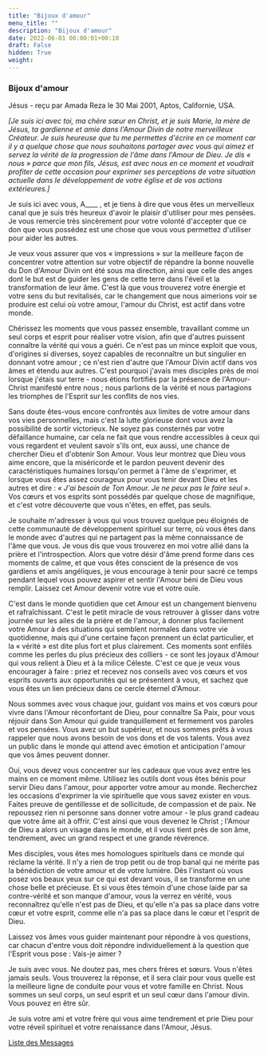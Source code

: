 ```yaml
---
title: "Bijoux d'amour"
menu_title: ""
description: "Bijoux d'amour"
date: 2022-06-01 06:00:01+00:10
draft: False
hidden: True
weight:
---
```

### Bijoux d'amour

Jésus - reçu par Amada Reza le 30 Mai 2001, Aptos, Californie, USA.

*[Je suis ici avec toi, ma chère sœur en Christ, et je suis Marie, la mère de Jésus, ta gardienne et amie dans l'Amour Divin de notre merveilleux Créateur. Je suis heureuse que tu me permettes d'écrire en ce moment car il y a quelque chose que nous souhaitons partager avec vous qui aimez et servez la vérité de la progression de l'âme dans l'Amour de Dieu. Je dis « nous » parce que mon fils, Jésus, est avec nous en ce moment et voudrait profiter de cette occasion pour exprimer ses perceptions de votre situation actuelle dans le développement de votre église et de vos actions extérieures.]*

Je suis ici avec vous, A____ , et je tiens à dire que vous êtes un merveilleux canal que je suis très heureux d'avoir le plaisir d'utiliser pour mes pensées. Je vous remercie très sincèrement pour votre volonté d'accepter que ce don que vous possédez est une chose que vous vous permettez d'utiliser pour aider les autres.

Je veux vous assurer que vos « impressions » sur la meilleure façon de concentrer votre attention sur votre objectif de répandre la bonne nouvelle du Don d'Amour Divin ont été sous ma direction, ainsi que celle des anges dont le but est de guider les gens de cette terre dans l'éveil et la transformation de leur âme. C'est là que vous trouverez votre énergie et votre sens du but revitalisés, car le changement que nous aimerions voir se produire est celui où votre amour, l'amour du Christ, est actif dans votre monde.

Chérissez les moments que vous passez ensemble, travaillant comme un seul corps et esprit pour réaliser votre vision, afin que d'autres puissent connaître la vérité qui vous a guéri. Ce n'est pas un mince exploit que vous, d'origines si diverses, soyez capables de reconnaître un but singulier en donnant votre amour ; ce n'est rien d'autre que l'Amour Divin actif dans vos âmes et étendu aux autres. C'est pourquoi j'avais mes disciples près de moi lorsque j'étais sur terre - nous étions fortifiés par la présence de l'Amour-Christ manifesté entre nous ; nous parlions de la vérité et nous partagions les triomphes de l'Esprit sur les conflits de nos vies.

Sans doute êtes-vous encore confrontés aux limites de votre amour dans vos vies personnelles, mais c'est la lutte glorieuse dont vous avez la possibilité de sortir victorieux. Ne soyez pas consternés par votre défaillance humaine, car cela ne fait que vous rendre accessibles à ceux qui vous regardent et veulent savoir s'ils ont, eux aussi, une chance de chercher Dieu et d'obtenir Son Amour. Vous leur montrez que Dieu vous aime encore, que la miséricorde et le pardon peuvent devenir des caractéristiques humaines lorsqu'on permet à l'âme de s'exprimer, et lorsque vous êtes assez courageux pour vous tenir devant Dieu et les autres et dire : *« J'ai besoin de Ton Amour. Je ne peux pas le faire seul »*. Vos cœurs et vos esprits sont possédés par quelque chose de magnifique, et c'est votre découverte que vous n'êtes, en effet, pas seuls.

Je souhaite m'adresser à vous qui vous trouvez quelque peu éloignés de cette communauté de développement spirituel sur terre, où vous êtes dans le monde avec d'autres qui ne partagent pas la même connaissance de l'âme que vous. Je vous dis que vous trouverez en moi votre allié dans la prière et l'introspection. Alors que votre désir d'âme prend forme dans ces moments de calme, et que vous êtes conscient de la présence de vos gardiens et amis angéliques, je vous encourage à tenir pour sacré ce temps pendant lequel vous pouvez aspirer et sentir l'Amour béni de Dieu vous remplir. Laissez cet Amour devenir votre vue et votre ouïe.

C'est dans le monde quotidien que cet Amour est un changement bienvenu et rafraîchissant. C'est le petit miracle de vous retrouver à glisser dans votre journée sur les ailes de la prière et de l'amour, à donner plus facilement votre Amour à des situations qui semblent normales dans votre vie quotidienne, mais qui d'une certaine façon prennent un éclat particulier, et la « vérité » est dite plus fort et plus clairement. Ces moments sont enfilés comme les perles du plus précieux des colliers - ce sont les joyaux d'Amour qui vous relient à Dieu et à la milice Céleste. C'est ce que je veux vous encourager à faire : priez et recevez nos conseils avec vos cœurs et vos esprits ouverts aux opportunités qui se présentent à vous, et sachez que vous êtes un lien précieux dans ce cercle éternel d'Amour.

Nous sommes avec vous chaque jour, guidant vos mains et vos cœurs pour vivre dans l'Amour réconfortant de Dieu, pour connaître Sa Paix, pour vous réjouir dans Son Amour qui guide tranquillement et fermement vos paroles et vos pensées. Vous avez un but supérieur, et nous sommes prêts à vous rappeler que nous avons besoin de vos dons et de vos talents. Vous avez un public dans le monde qui attend avec émotion et anticipation l'amour que vos âmes peuvent donner.

Oui, vous devez vous concentrer sur les cadeaux que vous avez entre les mains en ce moment même. Utilisez les outils dont vous êtes bénis pour servir Dieu dans l'amour, pour apporter votre amour au monde. Recherchez les occasions d'exprimer la vie spirituelle que vous savez exister en vous. Faites preuve de gentillesse et de sollicitude, de compassion et de paix. Ne repoussez rien ni personne sans donner votre amour - le plus grand cadeau que votre âme ait à offrir. C'est ainsi que vous devenez le Christ ; l'Amour de Dieu a alors un visage dans le monde, et il vous tient près de son âme, tendrement, avec un grand respect et une grande révérence.

Mes disciples, vous êtes mes homologues spirituels dans ce monde qui réclame la vérité. Il n'y a rien de trop petit ou de trop banal qui ne mérite pas la bénédiction de votre amour et de votre lumière. Dès l'instant où vous posez vos beaux yeux sur ce qui est devant vous, il se transforme en une chose belle et précieuse. Et si vous êtes témoin d'une chose laide par sa contre-vérité et son manque d'amour, vous la verrez en vérité, vous reconnaîtrez qu'elle n'est pas de Dieu, et qu'elle n'a pas sa place dans votre cœur et votre esprit, comme elle n'a pas sa place dans le cœur et l'esprit de Dieu.

Laissez vos âmes vous guider maintenant pour répondre à vos questions, car chacun d'entre vous doit répondre individuellement à la question que l'Esprit vous pose : Vais-je aimer ?

Je suis avec vous. Ne doutez pas, mes chers frères et sœurs. Vous n'êtes jamais seuls. Vous trouverez la réponse, et il sera clair pour vous quelle est la meilleure ligne de conduite pour vous et votre famille en Christ. Nous sommes un seul corps, un seul esprit et un seul cœur dans l'amour divin. Vous pouvez en être sûr.

Je suis votre ami et votre frère qui vous aime tendrement et prie Dieu pour votre réveil spirituel et votre renaissance dans l'Amour, Jésus.

[Liste des Messages](/fr-contemporary-messages/fr-contemporary-messages-by-date-order/fr-contemporary-messages-2001)